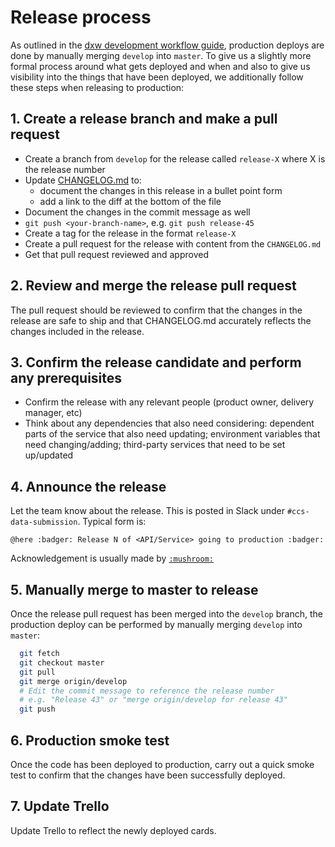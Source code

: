 # Release process

As outlined in the [dxw development workflow guide], production deploys are
done by manually merging `develop` into `master`. To give us a slightly more
formal process around what gets deployed and when and also to give us
visibility into the things that have been deployed, we additionally follow
these steps when releasing to production:

## 1. Create a release branch and make a pull request

  - Create a branch from `develop` for the release called `release-X` where X is the release
    number
  - Update [CHANGELOG.md](CHANGELOG.md) to:
     - document the changes in this release in a bullet point form
     - add a link to the diff at the bottom of the file
  - Document the changes in the commit message as well
  - `git push <your-branch-name>`, e.g. `git push release-45`
  - Create a tag for the release in the format `release-X`
  - Create a pull request for the release with content from the `CHANGELOG.md`
  - Get that pull request reviewed and approved

## 2. Review and merge the release pull request

The pull request should be reviewed to confirm that the changes in the release
are safe to ship and that CHANGELOG.md accurately reflects the changes
included in the release.

## 3. Confirm the release candidate and perform any prerequisites

  - Confirm the release with any relevant people (product owner, delivery
    manager, etc)
  - Think about any dependencies that also need considering: dependent parts
    of the service that also need updating; environment variables that need
    changing/adding; third-party services that need to be set up/updated

## 4. Announce the release

Let the team know about the release. This is posted in Slack under `#ccs-data-submission`.
Typical form is:

`@here :badger: Release N of <API/Service> going to production :badger:`

Acknowledgement is usually made by [`:mushroom:`](https://www.youtube.com/watch?v=6joOVjEemh4)

## 5. Manually merge to master to release

Once the release pull request has been merged into the `develop` branch, the
production deploy can be performed by manually merging `develop` into `master`:

```bash
  git fetch
  git checkout master
  git pull
  git merge origin/develop
  # Edit the commit message to reference the release number
  # e.g. "Release 43" or "merge origin/develop for release 43"
  git push
```

## 6. Production smoke test

Once the code has been deployed to production, carry out a quick smoke test to
confirm that the changes have been successfully deployed.

## 7. Update Trello

Update Trello to reflect the newly deployed cards.

[dxw development workflow guide]:http://playbook.dxw.com/#/guides/development-workflow?id=deploying
